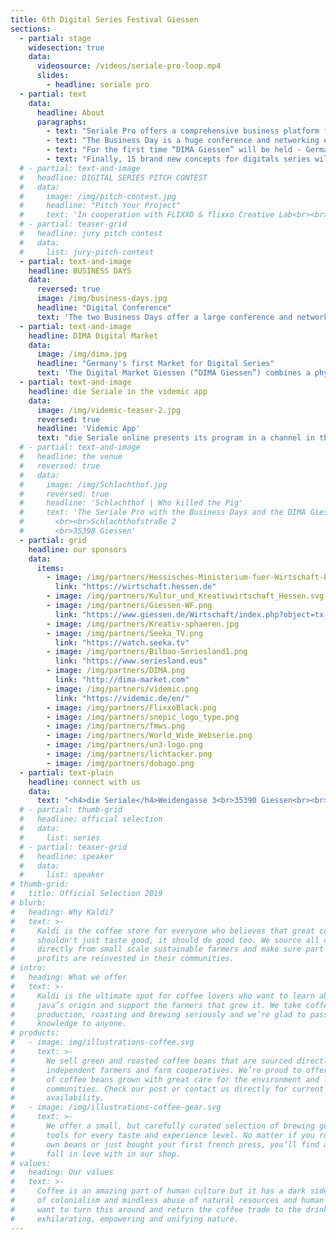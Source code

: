 ```yaml
---
title: 6th Digital Series Festival Giessen 
sections:
  - partial: stage
    widesection: true
    data:
      videosource: /videos/seriale-pro-loop.mp4
      slides:
        - headline: seriale pro
  - partial: text
    data:
      headline: About
      paragraphs:
        - text: "Seriale Pro offers a comprehensive business platform for the digital series industry. It includes the industry related activities “Business Day”, “DIMA Giessen” and a pitch contest."
        - text: "The Business Day is a huge conference and networking event, it will be held for the 3rd time as part of “die Seriale“ and is expanded to two days."
        - text: "For the first time “DIMA Giessen” will be held - Germany’s very first physical market with focus on short form digital series. This is in cooperation with “Bilbao Seriesland“."
        - text: "Finally, 15 brand new concepts for digitals series will be presented to the industry during a pitch competition."
  # - partial: text-and-image
  #   headline: DIGITAL SERIES PITCH CONTEST
  #   data:
  #     image: /img/pitch-contest.jpg
  #     headline: "Pitch Your Project"
  #     text: 'In cooperation with FLIXXO & flixxo Creative Lab<br><br>15 Pre-selected finalists will get 3 minutes to pitch their show concept live to an international panel of industry judges.<br><br> The winner of the pitch contest will receive €1,000 in funding for their project. Furthermore the winner is eligible to join the Flixxo Creative Lab, supporting the project with script consultations by experienced Flixxo screenwriters and producers. Plus Flixxo offers assistance throughout the making of the show and ultimately with distribution, taking advantage of their strong network. Many thanks to our Pitch Competition sponsor Flixxo!'
  # - partial: teaser-grid
  #   headline: jury pitch contest
  #   data:
  #     list: jury-pitch-contest
  - partial: text-and-image
    headline: BUSINESS DAYS
    data:
      reversed: true
      image: /img/business-days.jpg
      headline: "Digital Conference"
      text: 'The two Business Days offer a large conference and networking program for the creative industry. Established international experts will present exclusive insights on the mechanisms of the global digital series market and talk about the latest developments and trends. Various possibilities for distribution, co-production and branded content will be presented and discussed in panels. Brand new project ideas will be presented and above all, this event invites to network and make new connections.'
  - partial: text-and-image
    headline: DIMA Digital Market
    data:
      image: /img/dima.jpg
      headline: "Germany's first Market for Digital Series"
      text: 'The Digital Market Giessen (“DIMA Giessen”) combines a physical market especially for short form digital series  a networking platform for international producers, distributors, sales agents, broadcasters and funding representatives.<br> This year, six series will qualify additionally for “DIMA CoPro Series” - a unique platform for digital series producers who are looking for co-production opportunities. These projects will be highlighted during Seriale Pro to get that extra visibility.<br>DIMA is a collaboration  with "Bilbao Seriesland". '
  - partial: text-and-image
    headline: die Seriale in the videmic app
    data:
      image: /img/videmic-teaser-2.jpg
      reversed: true
      headline: 'Videmic App'
      text: "die Seriale online presents its program in a channel in the videmic app. The channel offers information about die Seriale, Seriale Pro and Seriale Educational. You can download trailers of digital series and watch them everywhere. A favorites list allows you to plan your visit of the online festival.<br><br> From June 3 to 8, 2020, you can watch episodes of the selected digital series of die Seriale and live recordings of the keynotes and the panels of Seriale Pro in the videmic app for free.<br><br>The free videmic app is bilingual: English and German. videmic is available in the AppStore and in Google Play.<br><br><a target=\"_blank\" class=\"button button--external\" href=\"https://videmic.de/app\">Get the Videmic App</a>"
  # - partial: text-and-image
  #   headline: the venue
  #   reversed: true
  #   data:
  #     image: /img/Schlachthof.jpg
  #     reversed: true
  #     headline: 'Schlachthof | Who killed the Pig'
  #     text: 'The Seriale Pro with the Business Days and the DIMA Giessen - Digital Market, will take place here. There are many places indoors and open air for networking, panel discussions, the pitching contest, workshops and for celebration.
  #       <br><br>Schlachthofstraße 2
  #       <br>35398 Giessen'
  - partial: grid
    headline: our sponsors
    data:
      items:
        - image: /img/partners/Hessisches-Ministerium-fuer-Wirtschaft-Energie-Verkehr-und-Wohnen.png
          link: "https://wirtschaft.hessen.de"
        - image: /img/partners/Kultur_und_Kreativwirtschaft_Hessen.svg
        - image: /img/partners/Giessen-WF.png
          link: "https://www.giessen.de/Wirtschaft/index.php?object=tx,2874.1&ModID=9&FID=684.7.1&NavID=1894.12&La=1"
        - image: /img/partners/Kreativ-sphaeren.jpg
        - image: /img/partners/Seeka_TV.png
          link: "https://watch.seeka.tv"
        - image: /img/partners/Bilbao-Seriesland1.png
          link: "https://www.seriesland.eus"
        - image: /img/partners/DIMA.png
          link: "http://dima-market.com"
        - image: /img/partners/videmic.png
          link: "https://videmic.de/en/"
        - image: /img/partners/FlixxoBlack.png
        - image: /img/partners/snepic_logo_type.png
        - image: /img/partners/fmws.png
        - image: /img/partners/World_Wide_Webserie.png
        - image: /img/partners/un3-logo.png
        - image: /img/partners/lichtacker.png
        - image: /img/partners/dobago.png
  - partial: text-plain
    headline: connect with us
    data:
      text: "<h4>die Seriale</h4>Weidengasse 3<br>35390 Giessen<br><br>phone:   +49 641 13295 398<br>e-mail:    info@die-seriale.de"
  # - partial: thumb-grid
  #   headline: official selection
  #   data:
  #     list: series
  # - partial: teaser-grid
  #   headline: speaker
  #   data:
  #     list: speaker
# thumb-grid:
#   title: Official Selection 2019
# blurb:
#   heading: Why Kaldi?
#   text: >-
#     Kaldi is the coffee store for everyone who believes that great coffee
#     shouldn't just taste good, it should do good too. We source all of our beans
#     directly from small scale sustainable farmers and make sure part of the
#     profits are reinvested in their communities.
# intro:
#   heading: What we offer
#   text: >-
#     Kaldi is the ultimate spot for coffee lovers who want to learn about their
#     java’s origin and support the farmers that grew it. We take coffee
#     production, roasting and brewing seriously and we’re glad to pass that
#     knowledge to anyone.
# products:
#   - image: img/illustrations-coffee.svg
#     text: >-
#       We sell green and roasted coffee beans that are sourced directly from
#       independent farmers and farm cooperatives. We’re proud to offer a variety
#       of coffee beans grown with great care for the environment and local
#       communities. Check our post or contact us directly for current
#       availability.
#   - image: /img/illustrations-coffee-gear.svg
#     text: >-
#       We offer a small, but carefully curated selection of brewing gear and
#       tools for every taste and experience level. No matter if you roast your
#       own beans or just bought your first french press, you’ll find a gadget to
#       fall in love with in our shop.
# values:
#   heading: Our values
#   text: >-
#     Coffee is an amazing part of human culture but it has a dark side too – one
#     of colonialism and mindless abuse of natural resources and human lives. We
#     want to turn this around and return the coffee trade to the drink’s
#     exhilarating, empowering and unifying nature.
---
```

